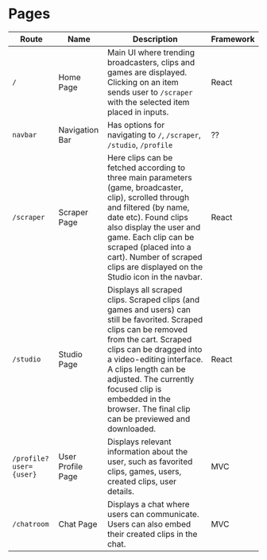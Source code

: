 # Pages

| **Route** | **Name** | **Description** | **Framework** |
| -         | -        | -               | -             |
| `/` | Home Page | Main UI where trending broadcasters, clips and games are displayed. Clicking on an item sends user to `/scraper` with the selected item placed in inputs. | React |
| `navbar` | Navigation Bar | Has options for navigating to `/`, `/scraper`, `/studio`, `/profile` | ?? |
| `/scraper` | Scraper Page | Here clips can be fetched according to three main parameters (game, broadcaster, clip), scrolled through and filtered (by name, date etc). Found clips also display the user and game. Each clip can be scraped (placed into a cart). Number of scraped clips are displayed on the Studio icon in the navbar. | React |
| `/studio` | Studio Page | Displays all scraped clips. Scraped clips (and games and users) can still be favorited. Scraped clips can be removed from the cart. Scraped clips can be dragged into a video-editing interface. A clips length can be adjusted. The currently focused clip is embedded in the browser. The final clip can be previewed and downloaded. | React |
| `/profile?user={user}` | User Profile Page | Displays relevant information about the user, such as favorited clips, games, users, created clips, user details. | MVC |
| `/chatroom` | Chat Page | Displays a chat where users can communicate. Users can also embed their created clips in the chat. | MVC |
